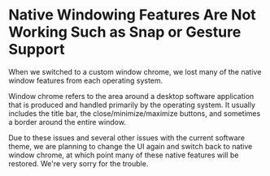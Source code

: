 # Native Windowing Features Are Not Working Such as Snap or Gesture Support

When we switched to a custom window chrome, we lost many of the native window features from each operating system.

Window chrome refers to the area around a desktop software application that is produced and handled primarily by the operating system. It usually includes the title bar, the close/minimize/maximize buttons, and sometimes a border around the entire window.

Due to these issues and several other issues with the current software theme, we are planning to change the UI again and switch back to native window chrome, at which point many of these native features will be restored. We're very sorry for the trouble.

